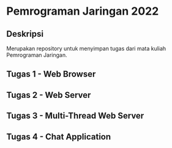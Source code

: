 # Pemrograman Jaringan 2022
## Deskripsi
Merupakan repository untuk menyimpan tugas dari mata kuliah Pemrograman Jaringan.

## Tugas 1 - Web Browser
## Tugas 2 - Web Server
## Tugas 3 - Multi-Thread Web Server
## Tugas 4 - Chat Application
